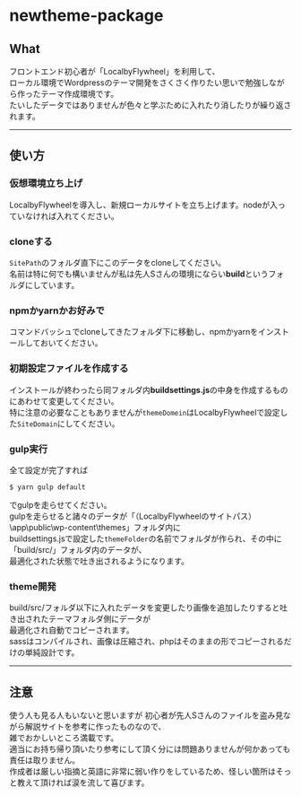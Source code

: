 # newtheme-package

## What

フロントエンド初心者が「LocalbyFlywheel」を利用して、  
ローカル環境でWordpressのテーマ開発をさくさく作りたい思いで勉強しながら作ったテーマ作成環境です。  
たいしたデータではありませんが色々と学ぶために入れたり消したりが繰り返されます。  

---------------------------------------------------

## 使い方

### 仮想環境立ち上げ
LocalbyFlywheelを導入し、新規ローカルサイトを立ち上げます。nodeが入っていなければ入れてください。  

### cloneする
`SitePath`のフォルダ直下にこのデータをcloneしてください。  
名前は特に何でも構いませんが私は先人Sさんの環境にならい**build**というフォルダにしています。  

### npmかyarnかお好みで
コマンドバッシュでcloneしてきたフォルダ下に移動し、npmかyarnをインストールしておいてください。  

### 初期設定ファイルを作成する
インストールが終わったら同フォルダ内**buildsettings.js**の中身を作成するものにあわせて変更してください。  
特に注意の必要なこともありませんが`themeDomein`はLocalbyFlywheelで設定した`SiteDomain`にしてください。  

### gulp実行
全て設定が完了すれば
```
$ yarn gulp default
```
でgulpを走らせてください。  
gulpを走らせると諸々のデータが「（LocalbyFlywheelのサイトパス）\app\public\wp-content\themes」フォルダ内に  
buildsettings.jsで設定した`themeFolder`の名前でフォルダが作られ、その中に「build/src/」フォルダ内のデータが、  
最適化された状態で吐き出されるようになります。  

### theme開発
build/src/フォルダ以下に入れたデータを変更したり画像を追加したりすると吐き出されたテーマフォルダ側にデータが  
最適化され自動でコピーされます。  
sassはコンパイルされ、画像は圧縮され、phpはそのままの形でコピーされるだけの単純設計です。  

---------------------------------------------------

## 注意

使う人も見る人もいないと思いますが
初心者が先人Sさんのファイルを盗み見ながら解説サイトを参考に作ったものなので、  
雑でおかしいところ満載です。  
適当にお持ち帰り頂いたり参考にして頂く分には問題ありませんが何かあっても責任は取りません。  
作成者は厳しい指摘と英語に非常に弱い作りをしているため、怪しい箇所はそっと教えて頂ければ涙を流して喜びます。